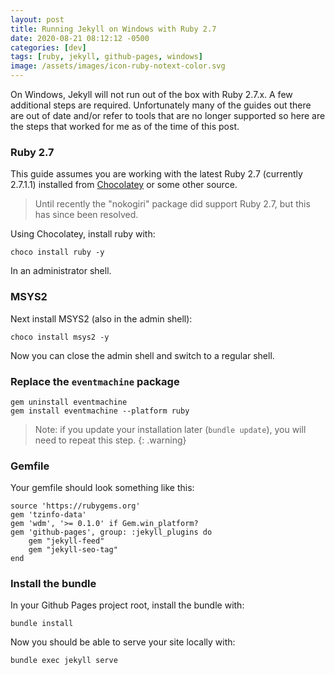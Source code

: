 ```yaml
---
layout: post
title: Running Jekyll on Windows with Ruby 2.7
date: 2020-08-21 08:12:12 -0500
categories: [dev]
tags: [ruby, jekyll, github-pages, windows]
image: /assets/images/icon-ruby-notext-color.svg
---
```


On Windows, Jekyll will not run out of the box with Ruby 2.7.x. A few additional steps are required. Unfortunately many of the guides out there are out of date and/or refer to tools that are no longer supported so here are the steps that worked for me as of the time of this post.
<!--more-->

### Ruby 2.7

This guide assumes you are working with the latest Ruby 2.7 (currently 2.7.1.1) installed from [Chocolatey](https://chocolatey.org/) or some other source.

> Until recently the "nokogiri" package did support Ruby 2.7, but this has since been resolved.

Using Chocolatey, install ruby with:

```
choco install ruby -y
```

In an administrator shell.

### MSYS2

Next install MSYS2 (also in the admin shell):

```
choco install msys2 -y
```

Now you can close the admin shell and switch to a regular shell.

### Replace the `eventmachine` package

```
gem uninstall eventmachine
gem install eventmachine --platform ruby
```

> Note: if you update your installation later (`bundle update`), you will need to repeat this step.
{: .warning}

### Gemfile

Your gemfile should look something like this:

```
source 'https://rubygems.org'
gem 'tzinfo-data'
gem 'wdm', '>= 0.1.0' if Gem.win_platform?
gem 'github-pages', group: :jekyll_plugins do
    gem "jekyll-feed"
    gem "jekyll-seo-tag"
end
```

### Install the bundle

In your Github Pages project root, install the bundle with:

```
bundle install
```

Now you should be able to serve your site locally with:

```
bundle exec jekyll serve
```
